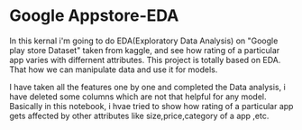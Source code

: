 # Google Appstore-EDA

In this kernal i'm going to do EDA(Exploratory Data Analysis) on "Google play store Dataset" taken from kaggle, and see how rating of a particular app varies with 
differnent attributes. This project is totally based on EDA. That how we can manipulate data and use it for models.

I have taken all the features one by one and completed the Data analysis, i have deleted some columns which are not that helpful for any model.
Basically in this notebook, i hvae tried to show  how rating of a particular app gets affected by other attributes like size,price,category of a app ,etc.
